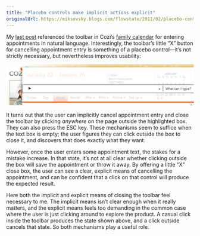 ```yaml
---
title: "Placebo controls make implicit actions explicit"
originalUrl: https://miksovsky.blogs.com/flowstate/2011/02/placebo-controls-make-implicit-actions-explicit.html
---
```


<p>
  My
  <a
    href="/posts/2011/01-24-once-a-routine-animation-has-made-its-point-speed-it-up.html"
    >last post</a
  >
  referenced the toolbar in Cozi’s
  <a href="http://www.cozi.com/Family-Calendar.htm">family calendar</a> for
  entering appointments in natural language. Interestingly, the toolbar’s little
  “X” button for cancelling appointment entry is something of a placebo
  control—it’s not strictly necessary, but nevertheless improves usability:
</p>
<p>
  <img
    src="/images/flowstate/6a00d83451fb6769e20148c855db61970c-pi.png"
    alt="Cozi Calendar Toolbar Animation 2"
  />
</p>
<p>
  It turns out that the user can implicitly cancel appointment entry and close
  the toolbar by clicking <em>anywhere</em> on the page outside the highlighted
  box. They can also press the ESC key. These mechanisms seem to suffice when
  the text box is empty; the user figures they can click outside the box to
  close it, and discovers that does exactly what they want.
</p>
<p>
  However, once the user enters some appointment text, the stakes for a mistake
  increase. In that state, it’s not at all clear whether clicking outside the
  box will save the appointment or throw it away. By offering a little “X” close
  box, the user can see a clear, explicit means of cancelling the appointment,
  and can be confident that a click on that control will produce the expected
  result.
</p>
<p>
  Here both the implicit and explicit means of closing the toolbar feel
  necessary to me. The implicit means isn’t clear enough when it really matters,
  and the explicit means feels too demanding in the common case where the user
  is just clicking around to explore the product. A casual click inside the
  toolbar produces the state shown above, and a click outside cancels that
  state. So both mechanisms play a useful role.
</p>
